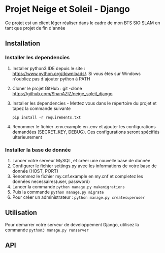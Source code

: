 # Projet Neige et Soleil - Django
Ce projet est un client léger réaliser dans le cadre de mon BTS SIO SLAM en tant que projet de fin d'année

## Installation 

### Installer les dependencies

1. Installer python3 IDE depuis le site : https://www.python.org/downloads/.
Si vous êtes sur Windows n'oubliez pas d'ajouter python à PATH
2. Cloner le projet GitHub : git -clone https://github.com/ShanAZIZ/neige_soleil_django
   
3. Installer les dependencies - Mettez vous dans le répertoire du projet et tapez
   la commande suivante 
   
    `pip install -r requirements.txt`
4. Renommer le fichier .env.example en .env et ajouter les configurations demandées 
   (SECRET_KEY, DEBUG). Ces configurations seront spécifiés ulterieurement
   
### Installer la base de donnée

1. Lancer votre serveur MySQL, et créer une nouvelle base de donnée
2. Configurer le fichier settings.py avec les informations de votre base de donnée (HOST, PORT)
3. Renommez le fichier my.cnf.example en my.cnf et completez les données necessaires(user, password)
4. Lancer la commande `python manage.py makemigrations`
5. Puis la commande `python manage.py migrate`
6. Pour créer un administrateur :
   `python manage.py createsuperuser`

## Utilisation 

Pour demarrer votre serveur de developpement Django, utilisez la commande `python3 manage.py runserver`

## API

